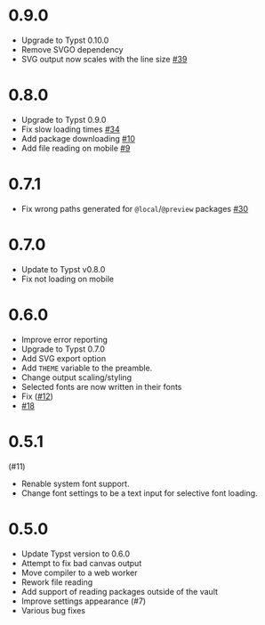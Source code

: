 # 0.9.0
- Upgrade to Typst 0.10.0
- Remove SVGO dependency
- SVG output now scales with the line size [#39](https://github.com/fenjalien/obsidian-typst/issues/39)


# 0.8.0
- Upgrade to Typst 0.9.0
- Fix slow loading times [#34](https://github.com/fenjalien/obsidian-typst/issues/34)
- Add package downloading [#10](https://github.com/fenjalien/obsidian-typst/issues/10)
- Add file reading on mobile [#9](https://github.com/fenjalien/obsidian-typst/issues/9)

# 0.7.1
- Fix wrong paths generated for `@local`/`@preview` packages [#30](https://github.com/fenjalien/obsidian-typst/pull/30)

# 0.7.0
- Update to Typst v0.8.0
- Fix not loading on mobile

# 0.6.0
- Improve error reporting
- Upgrade to Typst 0.7.0
- Add SVG export option
- Add `THEME` variable to the preamble.
- Change output scaling/styling
- Selected fonts are now written in their fonts
- Fix ([#12](https://github.com/fenjalien/obsidian-typst/issues/12))
- [#18](https://github.com/fenjalien/obsidian-typst/pull/18)

# 0.5.1

(#11)

- Renable system font support.
- Change font settings to be a text input for selective font loading.


# 0.5.0
- Update Typst version to 0.6.0
- Attempt to fix bad canvas output
- Move compiler to a web worker
- Rework file reading
- Add support of reading packages outside of the vault
- Improve settings appearance (#7)
- Various bug fixes
